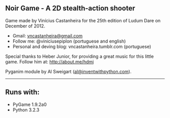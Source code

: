 ﻿Noir Game - A 2D stealth-action shooter
--------

Game made by Vinícius Castanheira for
the 25th edition of Ludum Dare on December of 2012.

- Gmail: vncastanheira@gmail.com
- Follow me: @viniciusepiplon (portuguese and english)
- Personal and deving blog: vncastanheira.tumblr.com (portuguese)

Special thanks to Heber Junior, for providing a great music for this little game.
Follow him at: http://about.me/hdmj

Pyganim module by Al Sweigart (al@inventwithpython.com).

--------
Runs with:
--------
- PyGame 1.9.2a0
- Python 3.2.3